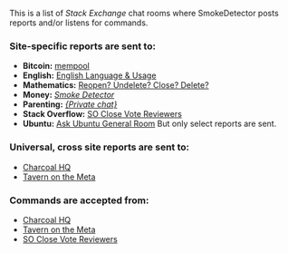 This is a list of _Stack Exchange_ chat rooms where SmokeDetector posts reports and/or listens for commands.

### Site-specific reports are sent to:

 - **Bitcoin:** [mempool](http://chat.stackexchange.com/rooms/8089/mempool)
 - **English:** [English Language & Usage](http://chat.stackexchange.com/rooms/95/english-language-usage)
 - **Mathematics:** [Reopen? Undelete? Close? Delete?](http://chat.stackexchange.com/rooms/2165/reopen-undelete-close-delete)
 - **Money:** [_Smoke Detector_](http://chat.stackexchange.com/rooms/35068/smoke-detector)
 - **Parenting:** [_{Private chat}_](http://chat.stackexchange.com/rooms/21625)
 - **Stack Overflow:** [SO Close Vote Reviewers](http://chat.stackoverflow.com/rooms/41570/so-close-vote-reviewers)
 - **Ubuntu:** [Ask Ubuntu General Room](http://chat.stackexchange.com/rooms/201/ask-ubuntu-general-room) But only select reports are sent.

### Universal, cross site reports are sent to:

 - [Charcoal HQ](http://chat.stackexchange.com/rooms/11540/charcoal-hq)
 - [Tavern on the Meta](http://chat.meta.stackexchange.com/rooms/89/tavern-on-the-meta)

### Commands are accepted from:

 - [Charcoal HQ](http://chat.stackexchange.com/rooms/11540/charcoal-hq)
 - [Tavern on the Meta](http://chat.meta.stackexchange.com/rooms/89/tavern-on-the-meta)
 - [SO Close Vote Reviewers](http://chat.stackoverflow.com/rooms/41570/so-close-vote-reviewers)